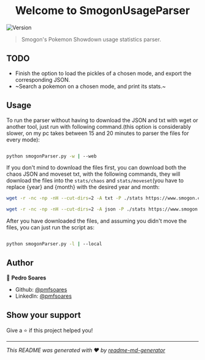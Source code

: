 
<h1  align="center">Welcome to SmogonUsageParser </h1>

<p>

<img  alt="Version"  src="https://img.shields.io/badge/version-0.5-blue.svg?cacheSeconds=2592000"  />

</p>

  

> Smogon's Pokemon Showdown usage statistics parser.

## TODO

* Finish the option to load the pickles of a chosen mode, and export the corresponding JSON.
* ~Search a pokemon on a chosen mode, and print its stats.~

  

## Usage

  
To run the parser without having to download the JSON and txt with wget or another tool, just run with following command.(this option is considerably slower, on my pc takes between 15 and 20 minutes to parser the files for every mode):
```sh

python smogonParser.py -w | --web

```
If you don't mind to download the files first, you can download both the chaos JSON and moveset txt, with the following commands, they will download the files into the `stats/chaos` and `stats/moveset`(you have to replace {year} and {month} with the desired year and month:

```sh
wget -r -nc -np -nH --cut-dirs=2 -A txt -P ./stats https://www.smogon.com/stats/{year}-{month}/moveset/

wget -r -nc -np -nH --cut-dirs=2 -A json -P ./stats https://www.smogon.com/stats/{year}-{month}/chaos/

```

After you have downloaded the files, and assuming you didn't move the files, you can just run the script as:
```sh

python smogonParser.py -l | --local
```

  

## Author



👤 **Pedro Soares**

* Github: [@pmfsoares](https://github.com/pmfsoares)
* LinkedIn: [@pmfsoares](https://www.linkedin.com/in/pmfsoares/)
  

## Show your support

  

Give a ⭐️ if this project helped you!

***
_This README was generated with ❤️ by [readme-md-generator](https://github.com/kefranabg/readme-md-generator)_
